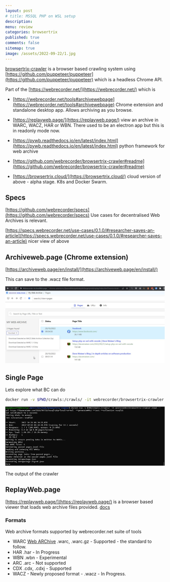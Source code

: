 ```yaml
---
layout: post
# title: MSSQL PHP on WSL setup
description: 
menu: review
categories: browsertrix
published: true 
comments: false     
sitemap: true
image: /assets/2022-09-22/1.jpg
---
```


<!-- [![alt text](/assets/2021-10-22/email-cover.jpg "email"){:width="800px"}](/assets/2021-10-22/email-cover.jpg) -->
<!-- [![alt text](/assets/2021-10-22/email-cover.jpg "Thanks to Solen Feyissa on unsplash - https://unsplash.com/@solenfeyissa")](https://unsplash.com/@solenfeyissa) -->


<!-- [![alt text](/assets/2021-12-21/desk.jpg "email")](/assets/2021-12-21/desk.jpg) -->

<!-- [![alt text](/assets/2022-09-15/fire-map.jpg "email")](/assets/2022-09-15/fire-map.jpg) -->

<!-- [![alt text](/assets/2022-09-15/cookie.jpg "email")](/assets/2022-09-15/cookie.jpg) -->

[browsertrix-crawler](https://github.com/webrecorder/browsertrix-crawler) is a browser based crawling system using [https://github.com/puppeteer/puppeteer](https://github.com/puppeteer/puppeteer) which is a headless Chrome API.

Part of the [https://webrecorder.net/](https://webrecorder.net/) which is

- [https://webrecorder.net/tools#archivewebpage](https://webrecorder.net/tools#archivewebpage) Chrome extension and standalone desktop app. Allows archiving as you browse.

- [https://replayweb.page/](https://replayweb.page/) view an archive in WARC, WACZ, HAR or WBN. There used to be an electron app but this is in readonly mode now.

- [https://pywb.readthedocs.io/en/latest/index.html](https://pywb.readthedocs.io/en/latest/index.html) python framework for web archive

- [https://github.com/webrecorder/browsertrix-crawler#readme](https://github.com/webrecorder/browsertrix-crawler#readme)

- [https://browsertrix.cloud/](https://browsertrix.cloud/) cloud version of above - alpha stage. K8s and Docker Swarm.

## Specs

[https://github.com/webrecorder/specs](https://github.com/webrecorder/specs) Use cases for decentralised Web Archives is relevant.

[https://specs.webrecorder.net/use-cases/0.1.0/#researcher-saves-an-article](https://specs.webrecorder.net/use-cases/0.1.0/#researcher-saves-an-article) nicer view of above

## Archiveweb.page (Chrome extension)

[https://archiveweb.page/en/install/](https://archiveweb.page/en/install/)

This can save to the .wacz file format.

[![alt text](/assets/2022-10-20/2.jpg "email")](/assets/2022-10-20/2.jpg)




## Single Page

Lets explore what BC can do

```bash
docker run -v $PWD/crawls:/crawls/ -it webrecorder/browsertrix-crawler crawl --url https://davemateer.com/2022/09/22/mssql-php-local-on-wsl  --generateWACZ --text --collection mssql11
```

[![alt text](/assets/2022-10-20/1.jpg "email")](/assets/2022-10-20/1.jpg)

The output of the crawler

## ReplayWeb.page

[https://replayweb.page/](https://replayweb.page/) is a browser based viewer that loads web archive files provided. [docs](https://replayweb.page/docs/)

### Formats

Web archive formats supported by webrecorder.net suite of tools

- WARC [Web ARChive](https://en.wikipedia.org/wiki/Web_ARChive) .warc, .warc.gz - Supported - the standard to follow.
- HAR .har - In Progress
- WBN .wbn - Experimental
- ARC .arc - Not supported
- CDX .cdx, .cdxj - Supported
- WACZ - Newly proposed format -  .wacz - In Progress.


